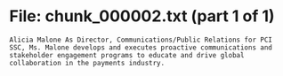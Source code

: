 ﻿# File: chunk_000002.txt (part 1 of 1)
```
Alicia Malone As Director, Communications/Public Relations for PCI SSC, Ms. Malone develops and executes proactive communications and stakeholder engagement programs to educate and drive global collaboration in the payments industry.
```

